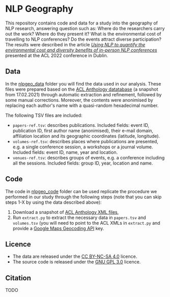 # NLP Geography

This repository contains code and data for a study into the geography of NLP research, answering question such as: Where do the researchers carry out the work? Where do they present it? What is the environmental cost of travelling to NLP conferences? Do the events attract diverse participation? The results were described in the article *[Using NLP to quantify the environmental cost and diversity benefits of in-person NLP conferences](TODO)* presented at the ACL 2022 conference in Dublin.

## Data

In the [nlpgeo_data](nlpgeo_data) folder you will find the data used in our analysis. These files were prepared based on the [ACL Anthology datatabase](https://github.com/acl-org/acl-anthology/tree/master/data/xml) (a snapshot from 17.02.2021) through automatic extraction and refinement, followed by some manual corrections. Moreover, the contents were anonimised by replacing each author's name with a quasi-random hexadecimal number.

The following TSV files are included:
* ```papers-ref.tsv```: describes publications. Included fields: event ID, publication ID, first author name (anonimised), their e-mail domain, affiliation location and its geographic coordinates (latitude, longitude).
* ```volumes-ref.tsv```: describes places where publications are presented, e.g. a single conference session, a workshops or a journal volume. Included fields: event ID, name, year and location.
* ```venues-ref.tsv```: describes groups of events, e.g. a conference including all the sessions. Included fields: group ID, year, location and name.

## Code

The code in [nlpgeo_code](nlpgeo_code) folder can be used replicate the procedure we performed in our study through the following steps (note that you can skip steps 1-X by using the data described above):

1. Download a snapshot of [ACL Anthology XML files](https://github.com/acl-org/acl-anthology/tree/master/data/xml),
2. Run ```extract.py``` to extract the necessary data in ```papers.tsv``` and ```volumes.tsv``` (you will need to point to the ACL XMLs in ```extract.py``` and provide a [Google Maps Geocoding API](https://developers.google.com/maps/documentation/geocoding/) key.

## Licence

* The data are released under the [CC BY-NC-SA 4.0](https://creativecommons.org/licenses/by-nc-sa/4.0/) licence.
* The source code is released under the [GNU GPL 3.0](https://www.gnu.org/licenses/gpl-3.0.html) licence.

## Citation

TODO
